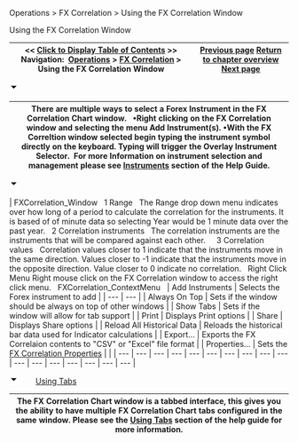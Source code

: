 ﻿


Operations \> FX Correlation \> Using the FX Correlation Window






















Using the FX Correlation Window







| \<\< [Click to Display Table of Contents](using-the-fx-correlation-windo.md) \>\> **Navigation:**     [Operations](operations.md) \> [FX Correlation](fx-correlation.md) \> Using the FX Correlation Window | [Previous page](fx-correlation.md) [Return to chapter overview](fx-correlation.md) [Next page](fx-correlation-properties.md) |
| --- | --- |














![tog_minus](tog_minus.gif)




| There are multiple ways to select a Forex Instrument in the FX Correlation Chart window.   •Right clicking on the FX Correlation window and selecting the menu Add Instrument(s). •With the FX Correltion window selected begin typing the instrument symbol directly on the keyboard. Typing will trigger the Overlay Instrument Selector.  For more Information on instrument selection and management please see [Instruments](instruments.md) section of the Help Guide. |
| --- |



![tog_minus](tog_minus.gif)




| FXCorrelation_Window   1 Range   The Range drop down menu indicates over how long of a period to calculate the correlation for the instruments. It is based of of minute data so selecting Year would be 1 minute data over the past year.   2 Correlation instruments   The correlation instruments are the instruments that will be compared against each other.     3 Correlation values   Correlation values closer to 1 indicate that the instruments move in the same direction. Values closer to \-1 indicate that the instruments move in the opposite direction. Value closer to 0 indicate no correlation.   Right Click Menu Right mouse click on the FX Correlation window to access the right click menu.   FXCorrelation_ContextMenu     | Add Instruments | Selects the Forex instrument to add | | --- | --- | | Always On Top | Sets if the window should be always on top of other windows | | Show Tabs | Sets if the window will allow for tab support | | Print | Displays Print options | | Share | Displays Share options | | Reload All Historical Data | Reloads the historical bar data used for Indicator calculations | | Export... | Exports the FX Correlaion contents to "CSV" or "Excel" file format | | Properties... | Sets the [FX Correlation Properties](fx-correlation-properties.md) | |
| --- | --- | --- | --- | --- | --- | --- | --- | --- | --- | --- | --- | --- | --- | --- | --- | --- |



![tog_minus](tog_minus.gif)        [Using Tabs](javascript:HMToggle('toggle','UsingTabs','UsingTabs_ICON'))




| The FX Correlation Chart window is a tabbed interface, this gives you the ability to have multiple FX Correlation Chart tabs configured in the same window. Please see the [Using Tabs](using_tabs.md) section of the help guide for more information. |
| --- |










